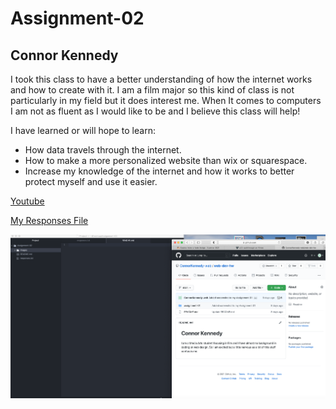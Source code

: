 # Assignment-02
## Connor Kennedy

  I took this class to have a better understanding of how the internet works and how to create with it.  I am a film major so this kind of class is not particularly in my field but it does interest me.  When It comes to computers I am not as fluent as I would like to be and I believe this class will help!

  I have learned or will hope to learn:

  - How data travels through the internet.
  - How to make a more personalized website than wix or squarespace.
  - Increase my knowledge of the internet and how it works to better protect myself and use it easier.

   [Youtube](https://www.youtube.com)

   [My Responses File](./responses.txt)

   ![My Screenshot](./images/Screenshot1.png)
